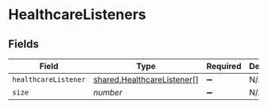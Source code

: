 # HealthcareListeners


## Fields

| Field                                                                    | Type                                                                     | Required                                                                 | Description                                                              | Example                                                                  |
| ------------------------------------------------------------------------ | ------------------------------------------------------------------------ | ------------------------------------------------------------------------ | ------------------------------------------------------------------------ | ------------------------------------------------------------------------ |
| `healthcareListener`                                                     | [shared.HealthcareListener](../../models/shared/healthcarelistener.md)[] | :heavy_minus_sign:                                                       | N/A                                                                      |                                                                          |
| `size`                                                                   | *number*                                                                 | :heavy_minus_sign:                                                       | N/A                                                                      | 1                                                                        |